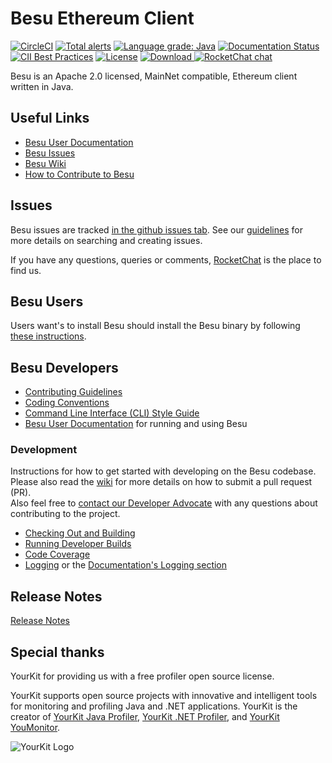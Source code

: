# Besu Ethereum Client
 [![CircleCI](https://circleci.com/gh/hyperledger/besu/tree/master.svg?style=svg)](https://circleci.com/gh/hyperledger/besu/tree/master)
 [![Total alerts](https://img.shields.io/lgtm/alerts/g/hyperledger/besu.svg?logo=lgtm&logoWidth=18)](https://lgtm.com/projects/g/hyperledger/besu/alerts/)
 [![Language grade: Java](https://img.shields.io/lgtm/grade/java/g/hyperledger/besu.svg?logo=lgtm&logoWidth=18)](https://lgtm.com/projects/g/hyperledger/besu/context:java)
 [![Documentation Status](https://readthedocs.org/projects/hyperledger-besu/badge/?version=latest)](https://besu.hyperledger.org/en/latest/?badge=latest)
 [![CII Best Practices](https://bestpractices.coreinfrastructure.org/projects/3174/badge)](https://bestpractices.coreinfrastructure.org/projects/3174)
 [![License](https://img.shields.io/badge/License-Apache%202.0-blue.svg)](https://github.com/PegasysEng/besu/blob/master/LICENSE)
 [ ![Download](https://api.bintray.com/packages/hyperledger-org/besu-repo/besu/images/download.svg) ](https://bintray.com/hyperledger-org/besu-repo/besu/_latestVersion)
 [![RocketChat chat](https://open.rocket.chat/images/join-chat.svg)](https://chat.hyperledger.org/channel/besu)


Besu is an Apache 2.0 licensed, MainNet compatible, Ethereum client written in Java.

## Useful Links

* [Besu User Documentation]
* [Besu Issues]
* [Besu Wiki](https://wiki.hyperledger.org/display/BESU/Hyperledger+Besu)
* [How to Contribute to Besu](https://wiki.hyperledger.org/display/BESU/How+to+Contribute)


## Issues 

Besu issues are tracked [in the github issues tab][Besu Issues].
See our [guidelines](https://wiki.hyperledger.org/display/BESU/Issues) for more details on searching and creating issues.

If you have any questions, queries or comments, [RocketChat] is the place to find us.


## Besu Users

Users want's to install Besu should install the Besu binary by following [these instructions](https://besu.hyperledger.org/HowTo/Get-Started/Install-Binaries/).    

## Besu Developers

* [Contributing Guidelines]
* [Coding Conventions](https://wiki.hyperledger.org/display/BESU/Coding+Conventions)
* [Command Line Interface (CLI) Style Guide](https://wiki.hyperledger.org/display/BESU/Besu+CLI+Style+Guide)
* [Besu User Documentation] for running and using Besu


### Development

Instructions for how to get started with developing on the Besu codebase. Please also read the
[wiki](https://wiki.hyperledger.org/display/BESU/Pull+Requests) for more details on how to submit a pull request (PR).  
Also feel free to [contact our Developer Advocate](https://chat.hyperledger.org/direct/faraggi) with any questions about contributing to the project.

* [Checking Out and Building](https://wiki.hyperledger.org/display/BESU/Building+from+source)
* [Running Developer Builds](https://wiki.hyperledger.org/display/BESU/Building+from+source#running-developer-builds)
* [Code Coverage](https://wiki.hyperledger.org/display/BESU/Code+coverage)
* [Logging](https://wiki.hyperledger.org/display/BESU/Logging) or the [Documentation's Logging section](https://besu.hyperledger.org/en/stable/HowTo/Monitor/Logging/)


## Release Notes

[Release Notes](CHANGELOG.md)

## Special thanks

YourKit for providing us with a free profiler open source license. 

YourKit supports open source projects with innovative and intelligent tools
for monitoring and profiling Java and .NET applications.
YourKit is the creator of <a href="https://www.yourkit.com/java/profiler/">YourKit Java Profiler</a>,
<a href="https://www.yourkit.com/.net/profiler/">YourKit .NET Profiler</a>,
and <a href="https://www.yourkit.com/youmonitor/">YourKit YouMonitor</a>.

![YourKit Logo](https://www.yourkit.com/images/yklogo.png)

[Besu Issues]: https://github.com/hyperledger/besu/issues
[Besu User Documentation]: https://besu.hyperledger.org
[RocketChat]: https://chat.hyperledger.org/
[Contributing Guidelines]: CONTRIBUTING.md
